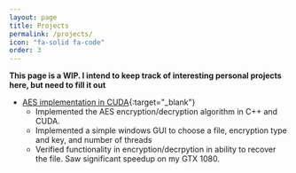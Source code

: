 ```yaml
---
layout: page
title: Projects
permalink: /projects/
icon: "fa-solid fa-code"
order: 3
---
```


**This page is a WIP. I intend to keep track of interesting personal projects here, but need to fill it out**

* [AES implementation in CUDA](https://github.com/dzuberi/AES-Cuda){:target="_blank"}
    * Implemented the AES encryption/decryption algorithm in C++ and CUDA.
    * Implemented a simple windows GUI to choose a file, encryption type and key, and number of threads
    * Verified functionality in encryption/decrpytion in ability to recover the file. Saw significant speedup on my GTX 1080.
